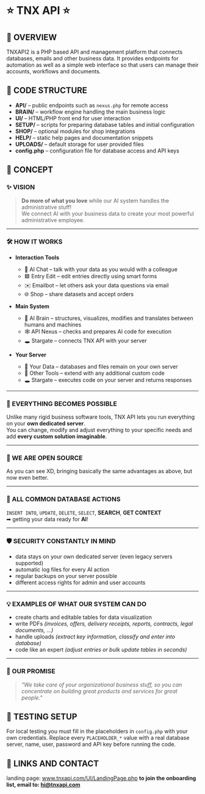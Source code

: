 # ⭐ TNX API ⭐

## 🧭 OVERVIEW
TNXAPI2 is a PHP based API and management platform that connects databases, emails and other business data. It provides endpoints for automation as well as a simple web interface so that users can manage their accounts, workflows and documents.

## 📂 CODE STRUCTURE
- **API/** – public endpoints such as `nexus.php` for remote access
- **BRAIN/** – workflow engine handling the main business logic
- **UI/** – HTML/PHP front end for user interaction
- **SETUP/** – scripts for preparing database tables and initial configuration
- **SHOP/** – optional modules for shop integrations
- **HELP/** – static help pages and documentation snippets
- **UPLOADS/** – default storage for user provided files
- **config.php** – configuration file for database access and API keys

## 📖 CONCEPT

### ✨ VISION
> **Do more of what you love** while our AI system handles the administrative stuff!  
We connect AI with your business data to create your most powerful administrative employee.

---

### 🛠️ HOW IT WORKS
- **Interaction Tools**  
  - 💬 AI Chat – talk with your data as you would with a colleague  
  - 🟦 Entry Edit – edit entries directly using smart forms  
  - ✉️ Emailbot – let others ask your data questions via email  
  - 🌐 Shop – share datasets and accept orders  

- **Main System**  
  - 🧠 AI Brain – structures, visualizes, modifies and translates between humans and machines  
  - 🕸️ API Nexus – checks and prepares AI code for execution  
  - 🕳️ Stargate – connects TNX API with your server  

- **Your Server**  
  - 🧬 Your Data – databases and files remain on your own server  
  - 🔧 Other Tools – extend with any additional custom code  
  - 🕳️ Stargate – executes code on your server and returns responses  

---

### 🌱 EVERYTHING BECOMES POSSIBLE
Unlike many rigid business software tools, TNX API lets you run everything on your **own dedicated server**.  
You can change, modify and adjust everything to your specific needs and add **every custom solution imaginable**.

---

### 🤝 WE ARE OPEN SOURCE
As you can see   XD, bringing basically the same advantages as above, but now even better.

---

### 🔧 ALL COMMON DATABASE ACTIONS
`INSERT INTO`, `UPDATE`, `DELETE`, `SELECT`, **SEARCH**, **GET CONTEXT**  
➡ getting your data ready for **AI**!

---

### 🛡️ SECURITY CONSTANTLY IN MIND
- data stays on your own dedicated server (even legacy servers supported)  
- automatic log files for every AI action  
- regular backups on your server possible  
- different access rights for admin and user accounts  

---

### 💡 EXAMPLES OF WHAT OUR SYSTEM CAN DO
- create charts and editable tables for data visualization  
- write PDFs *(invoices, offers, delivery receipts, reports, contracts, legal documents, …)*  
- handle uploads *(extract key information, classify and enter into database)*  
- code like an expert *(adjust entries or bulk update tables in seconds)*  

---

### 💬 OUR PROMISE
> *"We take care of your organizational business stuff, so you can concentrate on building great products and services for great people."*

## 🧪 TESTING SETUP
For local testing you must fill in the placeholders in `config.php` with your own credentials. Replace every `PLACEHOLDER_*` value with a real database server, name, user, password and API key before running the code.

## 🔗 LINKS AND CONTACT
landing page: www.tnxapi.com/UI/LandingPage.php
**to join the onboarding list, email to: hi@tnxapi.com**

